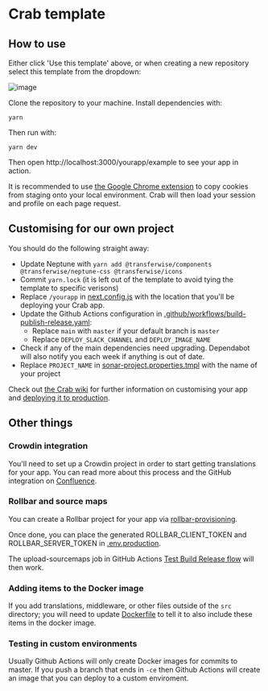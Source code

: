 # Crab template

## How to use

Either click 'Use this template' above, or when creating a new repository select this template from the dropdown:

![image](https://user-images.githubusercontent.com/614392/115035764-cde44580-9ec4-11eb-89c3-d31884ef6e8d.png)

Clone the repository to your machine. Install dependencies with:

```
yarn
```

Then run with:

```
yarn dev
```

Then open http://localhost:3000/yourapp/example to see your app in action.

It is recommended to use [the Google Chrome extension](https://github.com/transferwise/copy-tokens-chrome-extension) to copy cookies from staging onto your local environment. Crab will then load your session and profile on each page request.

## Customising for our own project

You should do the following straight away:

- Update Neptune with `yarn add @transferwise/components @transferwise/neptune-css @transferwise/icons`
- Commit `yarn.lock` (it is left out of the template to avoid tying the template to specific verisons)
- Replace `/yourapp` in [next.config.js](./next.config.js) with the location that you'll be deploying your Crab app.
- Update the Github Actions configuration in [.github/workflows/build-publish-release.yaml](.github/workflows/build-publish-release.yaml):
  - Replace `main` with `master` if your default branch is `master`
  - Replace `DEPLOY_SLACK_CHANNEL` and `DEPLOY_IMAGE_NAME`
- Check if any of the main dependencies need upgrading. Dependabot will also notify you each week if anything is out of date.
- Replace `PROJECT_NAME` in [sonar-project.properties.tmpl](./sonar-project.properties.tmpl) with the name of your project

Check out [the Crab wiki](https://github.com/transferwise/crab/wiki) for further information on customising your app and [deploying it to production](https://github.com/transferwise/crab/wiki/Guide-on-Deployment).

## Other things

### Crowdin integration

You'll need to set up a Crowdin project in order to start getting translations for your app. You can read more about this process and the GitHub integration on [Confluence](https://transferwise.atlassian.net/wiki/spaces/EKB/pages/1054900981/Setting+up+a+Crowdin+integration+for+translations?atlOrigin=eyJpIjoiZGM3ODI0OWE5MmJlNDBhYmEyYjZkYjExYmYyZGYzZmQiLCJwIjoiYyJ9).

### Rollbar and source maps

You can create a Rollbar project for your app via [rollbar-provisioning](https://github.com/transferwise/rollbar-provisioning).

Once done, you can place the generated ROLLBAR_CLIENT_TOKEN and ROLLBAR_SERVER_TOKEN in [.env.production](./.env.production).

The upload-sourcemaps job in GitHub Actions [Test Build Release flow](.github/workflows/build-publish-release.yaml) will then work.

### Adding items to the Docker image

If you add translations, middleware, or other files outside of the `src` directory; you will need to update [Dockerfile](./Dockerfile) to tell it to also include these items in the docker image.

### Testing in custom environments

Usually Github Actions will only create Docker images for commits to master. If you push a branch that ends in `-ce` then Github Actions will create an image that you can deploy to a custom enviroment.
